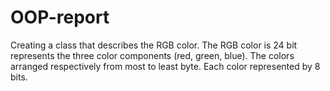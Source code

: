 # OOP-report
Creating a class that describes the RGB color. The RGB color is 24 bit represents the three color components (red, green, blue). The colors arranged respectively from most to least byte. Each color represented by 8 bits.
